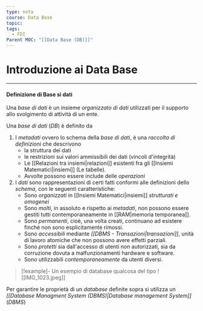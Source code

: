 ```yaml
---
type: nota
course: Data Base
topic: 
tags:
  - FDI
Parent MOC: "[[Data Base (DB)]]"
---
```


# Introduzione ai Data Base
---

#### Definizione di Base si dati
Una _base di dati_ è un insieme _organizzato di dati_ utilizzati per il supporto allo svolgimento di attività di un ente.

Una _base di dati_ (_DB_) è definito da 
1. I _metadati_ ovvero lo schema della _base di dati_, è una _raccolta di definizioni_ che descrivono
	-  la struttura dei dati
	-  le restrizioni sui valori ammissibili dei dati (vincoli d'integrità)
	- Le [[Relazioni tra insiemi|relazioni]] esistenti fra gli [[Insiemi Matematici|insiemi]] (Le tabelle).
	- Avvolte possono essere include delle _operazioni_
2. I _dati_ sono rappresentazioni di certi fatti conformi alle definizioni dello _schema_, con le seguenti caratteristiche:
   - Sono _organizzati_ in [[Insiemi Matematici|insiemi]] _strutturati e omogenei_
   - Sono _molti_, in assoluto e rispetto ai _metadati_, non possono essere gestiti tutti contemporaneamente in [[RAM|memoria temporanea]].
   - Sono _permanenti_, cioè, una volta creati, continuano ad esistere finché non sono esplicitamente rimossi.
   - Sono _accessibili_ mediante _[[DBMS - Transazioni|transazioni]]_, unità di lavoro atomiche che non possono avere effetti parziali.
   - Sono _protetti_ sia dall'accesso di utenti non autorizzati, sia da corruzione dovuta a malfunzionamenti hardware e software.
   - Sono utilizzabili _contemporaneamente_ da utenti diversi.

>[!example]-
> Un esempio di database qualcosa del tipo
> ![[IMG_1023.jpeg]]

Per garantire le proprietà di un _database_ definite sopra si utilizza un _[[Database Managment System (DBMS)|Database management System]]_ (_DBMS_) 






